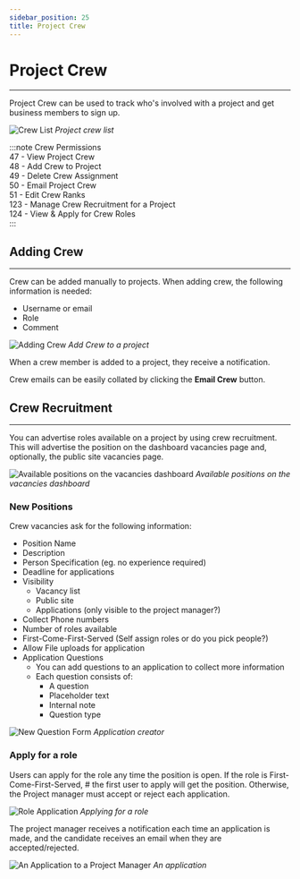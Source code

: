 ```yaml
---
sidebar_position: 25
title: Project Crew
---
```


# Project Crew
---

Project Crew can be used to track who's involved with a project and get business members to sign up.

![Crew List](/img/tutorial/projects/crew-list.png)
*Project crew list*

:::note Crew Permissions  
47 - View Project Crew  
48 - Add Crew to Project  
49 - Delete Crew Assignment  
50 - Email Project Crew  
51 - Edit Crew Ranks  
123 - Manage Crew Recruitment for a Project  
124 - View & Apply for Crew Roles  
:::  

## Adding Crew
---

Crew can be added manually to projects. When adding crew, the following information is needed:
- Username or email
- Role
- Comment

![Adding Crew](/img/tutorial/projects/crew-add.png)
*Add Crew to a project*

When a crew member is added to a project, they receive a notification.

Crew emails can be easily collated by clicking the **Email Crew** button.

## Crew Recruitment
---

You can advertise roles available on a project by using crew recruitment.  
This will advertise the position on the dashboard vacancies page and, optionally, the public site vacancies page.

![Available positions on the vacancies dashboard](/img/tutorial/projects/crew-recruitment.png)
*Available positions on the vacancies dashboard*

### New Positions
Crew vacancies ask for the following information:
- Position Name
- Description
- Person Specification (eg. no experience required)
- Deadline for applications
- Visibility
  - Vacancy list
  - Public site
  - Applications (only visible to the project manager?)
- Collect Phone numbers
- Number of roles available
- First-Come-First-Served (Self assign roles or do you pick people?)
- Allow File uploads for application
- Application Questions
  - You can add questions to an application to collect more information
  - Each question consists of:
    - A question
    - Placeholder text
    - Internal note
    - Question type

![New Question Form](/img/tutorial/projects/crew-recruitment-add.png)
*Application creator*

### Apply for a role
Users can apply for the role any time the position is open. If the role is First-Come-First-Served, #
the first user to apply will get the position. Otherwise, the Project manager must accept or reject each application.

![Role Application](/img/tutorial/projects/crew-application.png)
*Applying for a role*

The project manager receives a notification each time an application is made, and the candidate receives an email when 
they are accepted/rejected.

![An Application to a Project Manager](/img/tutorial/projects/crew-applied.png)
*An application*


